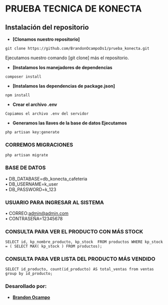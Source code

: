 # PRUEBA TECNICA DE KONECTA

## Instalación del repositorio

- **[Clonamos nuestro repositorio]**

```
git clone https://github.com/BrandonOcampoDs1/prueba_konecta.git
```

Ejecutamos nuestro comando [git clone] más el repositorio.

- **[Instalamos los manejadores de dependencias**

```
composer install
```

- **[Instalamos las dependencias de package.json]**

```
npm install
```

- **Crear el archivo .env**

```
Copiamos el archivo .env del servidor
```
- **Generamos las llaves de la base de datos Ejecutamos**
```
php artisan key:generate
```

### CORREMOS MIGRACIONES
```
php artisan migrate
```
### BASE DE DATOS
• DB_DATABASE=db_konecta_cafeteria
<br>
• DB_USERNAME=k_user
<br>
• DB_PASSWORD=k_123

### USUARIO PARA INGRESAR AL SISTEMA
• CORREO:admin@admin.com
<br>
• CONTRASEÑA=12345678


### CONSULTA PARA VER EL PRODUCTO CON MÁS STOCK
```
SELECT id, kp_nombre_producto, kp_stock  FROM productos WHERE kp_stock = ( SELECT MAX( kp_stock ) FROM productos);
```

### CONSULTA PARA VER LISTA DEL PRODUCTO MÁS VENDIDO
```
SELECT id_producto, count(id_producto) AS total_ventas from ventas group by id_producto;
```



### Desarollado por:

- **[Brandon Ocampo]()**


